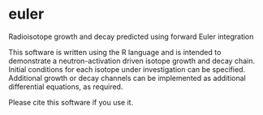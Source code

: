 # euler
Radioisotope growth and decay predicted using forward Euler integration

This software is written using the R language and is intended to demonstrate a neutron-activation driven isotope growth and decay chain. Initial conditions for each isotope under investigation can be specified. Additional growth or decay channels can be implemented as additional differential equations, as required.

Please cite this software if you use it. 
